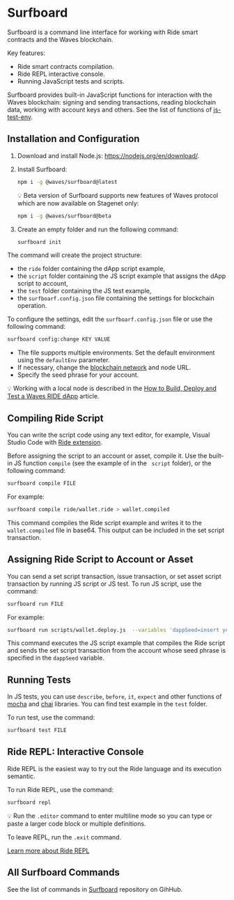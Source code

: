 # Surfboard

Surfboard is a command line interface for working with Ride smart contracts and the Waves blockchain.

Key features:

* Ride smart contracts compilation.
* Ride REPL interactive console.
* Running JavaScript tests and scripts.

Surfboard provides built-in JavaScript functions for interaction with the Waves blockchain: signing and sending transactions, reading blockchain data, working with account keys and others. See the list of functions of [js-test-env](https://wavesplatform.github.io/js-test-env/globals.html).

## Installation and Configuration

1. Download and install Node.js: <https://nodejs.org/en/download/>.
2. Install Surfboard:

   ```bash
   npm i -g @waves/surfboard@latest
   ```

   :bulb: Beta version of Surfboard supports new features of Waves protocol which are now available on Stagenet only:

   ```bash
   npm i -g @waves/surfboard@beta
   ```

3. Create an empty folder and run the following command:

   ```bash
   surfboard init
   ```

The command will create the project structure:

* the `ride` folder containing the dApp script example,
* the `script` folder containing the JS script example that assigns the dApp script to account,
* the `test` folder containing the JS test example,
* the `surfboarf.config.json` file containing the settings for blockchain operation.

To configure the settings, edit the `surfboarf.config.json` file or use the following command:

```bash
surfboard config:change KEY VALUE
```

* The file supports multiple environments. Set the default environment using the `defaultEnv` parameter.
* If necessary, change the [blockchain network](/en/blockchain/blockchain-network/#chain-id) and node URL.
* Specify the seed phrase for your account.

:bulb: Working with a local node is described in the [How to Build, Deploy and Test a Waves RIDE dApp](https://medium.com/wavesprotocol/how-to-build-deploy-and-test-a-waves-ride-dapp-785311f58c2) article.

## Compiling Ride Script

You can write the script code using any text editor, for example, Visual Studio Code with [Ride extension](/en/building-apps/smart-contracts/tools/ride-vscode).

Before assigning the script to an account or asset, compile it. Use the built-in JS function `compile` (see the example of in the ` script` folder), or the following command:

```bash
surfboard compile FILE
```

For example:

```bash
surfboard compile ride/wallet.ride > wallet.compiled
```

This command compiles the Ride script example and writes it to the `wallet.compiled` file in base64. This output can be included in the set script transaction.

## Assigning Ride Script to Account or Asset

You can send a set script transaction, issue transaction, or set asset script transaction by running JS script or JS test. To run JS script, use the command:

```bash
surfboard run FILE
```

For example:

```bash
surfboard run scripts/wallet.deploy.js  --variables 'dappSeed=insert your seed here'
```

This command executes the JS script example that compiles the Ride script and sends the set script transaction from the account whose seed phrase is specified in the `dappSeed` variable.

## Running Tests

In JS tests, you can use `describe`, `before`, `it`, `expect` and other functions of [mocha](https://mochajs.org/) and [chai](https://www.chaijs.com/) libraries. You can find test example in the `test` folder.

To run test, use the command:

```bash
surfboard test FILE
```

## Ride REPL: Interactive Console

Ride REPL is the easiest way to try out the Ride language and its execution semantic.

To run Ride REPL, use the command:

```bash
surfboard repl
```

:bulb: Run the `.editor` command to enter multiline mode so you can type or paste a larger code block or multiple definitions.

To leave REPL, run the `.exit` command.

[Learn more about Ride REPL](/en/building-apps/smart-contracts/tools/repl)

## All Surfboard Commands

See the list of commands in [Surfboard](https://github.com/wavesplatform/surfboard#surfboard-help-command) repository on GihHub.
